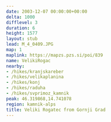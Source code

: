 ```yaml
---
date: 2003-12-07 00:00:00+00:00
delta: 1000
difflevel: 3
duration: 6
height: 1577
layout: stub
lead: M_4_0409.JPG
map: 1
maplink: https://mapzs.pzs.si/poi/839
name: VelikiRogac
nearby:
- /hikes/kranjskareber
- /hikes/velikaplanina
- /hikes/konj
- /hikes/raduha
- /hikes/svprimoz_kamnik
peak: 46.319868,14.741078
region: kamnik-alps
title: Veliki Rogatec from Gornji Grad
---
```

